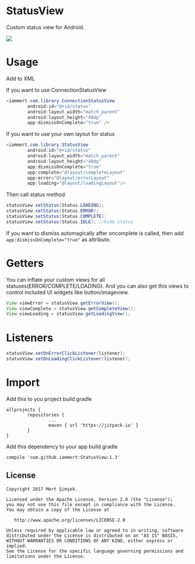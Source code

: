 # StatusView
Custom status view for Android.

<img src="https://raw.githubusercontent.com/iammert/StatusView/master/art/art.gif"/>

# Usage

Add to XML

If you want to use ConnectionStatusView
```java
<iammert.com.library.ConnectionStatusView
        android:id="@+id/status"
        android:layout_width="match_parent"
        android:layout_height="48dp"
        app:dismissOnComplete="true" />
```
If you want to use your own layout for status
```java
<iammert.com.library.StatusView
        android:id="@+id/status"
        android:layout_width="match_parent"
        android:layout_height="48dp"
        app:dismissOnComplete="true"
        app:complete="@layout/completeLayout"
        app:error="@layout/errorLayout"
        app:loading="@layout/loadingLayout"/>
```

Then call status method
```java
statusView.setStatus(Status.LOADING);
statusView.setStatus(Status.ERROR);
statusView.setStatus(Status.COMPLETE);
statusView.setStatus(Status.IDLE); //hide status
```

If you want to dismiss automagically after oncomplete is called, then add ```app:dismissOnComplete="true"``` as attribute.

# Getters

You can inflate your custom views for all statuses(ERROR/COMPLETE/LOADING). And you can also get this views to control included UI widgets like button/imageview.
```java
View viewError = statusView.getErrorView();
View viewComplete = statusView.getCompleteView();
View viewLoading = statusView.getLoadingView();
```

# Listeners
```java
statusView.setOnErrorClickListener(listener);
statusView.setOnLoadingClickListener(listener);
```

# Import

Add this to you project build.gradle
```
allprojects {
        repositories {
                ...
                maven { url 'https://jitpack.io' }
        }
}
```
Add this dependency to your app build.gradle

```
compile 'com.github.iammert:StatusView:1.3'
```

License
--------


    Copyright 2017 Mert Şimşek.

    Licensed under the Apache License, Version 2.0 (the "License");
    you may not use this file except in compliance with the License.
    You may obtain a copy of the License at

       http://www.apache.org/licenses/LICENSE-2.0

    Unless required by applicable law or agreed to in writing, software
    distributed under the License is distributed on an "AS IS" BASIS,
    WITHOUT WARRANTIES OR CONDITIONS OF ANY KIND, either express or implied.
    See the License for the specific language governing permissions and
    limitations under the License.
